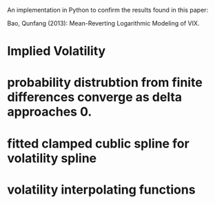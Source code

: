 An implementation in Python to confirm the results found in this paper:

Bao, Qunfang (2013): Mean-Reverting Logarithmic Modeling of VIX.

# Implied Volatility
# probability distrubtion from finite differences converge as delta approaches 0.
# fitted clamped cublic spline for volatility spline
# volatility interpolating functions
